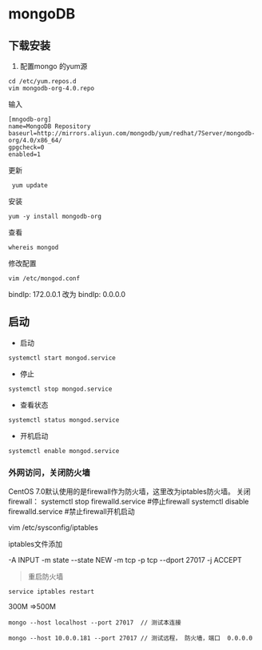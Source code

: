 # mongoDB

## 下载安装

1. 配置mongo 的yum源

```
cd /etc/yum.repos.d 
vim mongodb-org-4.0.repo 
```
输入
```
[mngodb-org]
name=MongoDB Repository
baseurl=http://mirrors.aliyun.com/mongodb/yum/redhat/7Server/mongodb-org/4.0/x86_64/
gpgcheck=0
enabled=1
```

更新

```
 yum update
```

安装

```
yum -y install mongodb-org
```

查看

```
whereis mongod
```
修改配置
```
vim /etc/mongod.conf
```
bindIp: 172.0.0.1  改为 bindIp: 0.0.0.0



## 启动

- 启动
```
systemctl start mongod.service

```

- 停止

```
systemctl stop mongod.service
```

- 查看状态

```
systemctl status mongod.service
```

- 开机启动

```
systemctl enable mongod.service
```


### 外网访问，关闭防火墙

CentOS 7.0默认使用的是firewall作为防火墙，这里改为iptables防火墙。
关闭firewall：
systemctl stop firewalld.service #停止firewall
systemctl disable firewalld.service #禁止firewall开机启动

vim /etc/sysconfig/iptables

iptables文件添加

-A INPUT -m state --state NEW -m tcp -p tcp --dport 27017 -j ACCEPT

> 重启防火墙
```
service iptables restart
```



300M =>500M



```
mongo --host localhost --port 27017  // 测试本连接

mongo --host 10.0.0.181 --port 27017 // 测试远程， 防火墙，端口  0.0.0.0  
```